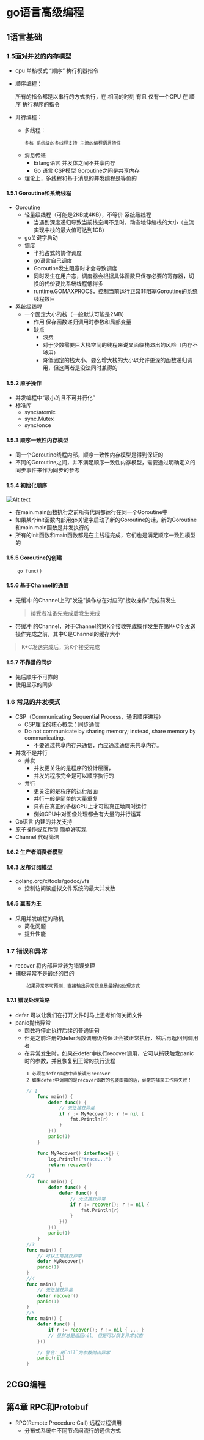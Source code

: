 # go语言高级编程
## 1语言基础
### 1.5面对并发的内存模型
- cpu 单核模式 “顺序” 执行机器指令
- 顺序编程：

    所有的指令都是以串行的方式执行，在 相同的时刻  有且 仅有一个CPU 在 顺序 执行程序的指令
- 并行编程：
    - 多线程：
        ```
        多核 系统级的多线程支持 主流的编程语言特性
        ```
    - 消息传递
        - Erlang语言 并发体之间不共享内存
        - Go 语言 CSP模型 Goroutine之间是共享内存
    - 理论上，多线程和基于消息的并发编程是等价的
#### 1.5.1 Goroutine和系统线程
- Goroutine
    - 轻量级线程（可能是2KB或4KB），不等价 系统级线程
        - 当遇到深度递归导致当前栈空间不足时，动态地伸缩栈的大小（主流实现中栈的最大值可达到1GB）
    - go关键字启动
    - 调度
        - 半抢占式的协作调度
        - go语言自己调度
        - Goroutine发生阻塞时才会导致调度
        - 同时发生在用户态，调度器会根据具体函数只保存必要的寄存器，切换的代价要比系统线程低得多
        - runtime.GOMAXPROCS，控制当前运行正常非阻塞Goroutine的系统线程数目
- 系统级线程
    - 一个固定大小的栈（一般默认可能是2MB）
        - 作用  保存函数递归调用时参数和局部变量
        - 缺点
            - 浪费
            - 对于少数需要巨大栈空间的线程来说又面临栈溢出的风险（内存不够用）
            - 降低固定的栈大小，要么增大栈的大小以允许更深的函数递归调用，但这两者是没法同时兼得的
#### 1.5.2 原子操作
- 并发编程中“最小的且不可并行化”
- 标准库
    - sync/atomic
    - sync.Mutex
    - sync/once
#### 1.5.3 顺序一致性内存模型
- 同一个Goroutine线程内部，顺序一致性内存模型是得到保证的
- 不同的Goroutine之间，并不满足顺序一致性内存模型，需要通过明确定义的同步事件来作为同步的参考
#### 1.5.4 初始化顺序
![Alt text](https://chai2010.cn/advanced-go-programming-book/images/ch1-12-init.ditaa.png "go初始化顺序")
- 在main.main函数执行之前所有代码都运行在同一个Goroutine中
- 如果某个init函数内部用go关键字启动了新的Goroutine的话，新的Goroutine和main.main函数是并发执行的
- 所有的init函数和main函数都是在主线程完成，它们也是满足顺序一致性模型的
#### 1.5.5 Goroutine的创建
```
    go func()
```
#### 1.5.6 基于Channel的通信
- 无缓冲 的Channel上的"发送"操作总在对应的"接收操作"完成前发生 
    > 接受者准备先完成后发生完成
- 带缓冲 的Channel，对于Channel的第K个接收完成操作发生在第K+C个发送操作完成之前，其中C是Channel的缓存大小
 > K+C发送完成后，第K个接受完成
#### 1.5.7 不靠谱的同步
- 先后顺序不可靠的
- 使用显示的同步
### 1.6 常见的并发模式
- CSP（Communicating Sequential Process，通讯顺序进程）
    - CSP理论的核心概念：同步通信
    - Do not communicate by sharing memory; instead, share memory by communicating.
        - 不要通过共享内存来通信，而应通过通信来共享内存。
- 并发不是并行
    - 并发
        - 并发更关注的是程序的设计层面，
        - 并发的程序完全是可以顺序执行的
    - 并行 
        - 更关注的是程序的运行层面
        - 并行一般是简单的大量重复
        - 只有在真正的多核CPU上才可能真正地同时运行
        - 例如GPU中对图像处理都会有大量的并行运算
- Go语言 内建的并发支持
- 原子操作或互斥锁 简单好实现
- Channel 代码简洁
#### 1.6.2 生产者消费者模型
#### 1.6.3 发布订阅模型
- golang.org/x/tools/godoc/vfs 
    - 控制访问该虚拟文件系统的最大并发数
#### 1.6.5 赢者为王
- 采用并发编程的动机
    - 简化问题
    - 提升性能
### 1.7 错误和异常
 - recover 将内部异常转为错误处理
 - 捕获异常不是最终的目的
    ```
        如果异常不可预测，直接输出异常信息是最好的处理方式
    ```
#### 1.7.1 错误处理策略
- defer 可以让我们在打开文件时马上思考如何关闭文件
- panic抛出异常 
    - 函数将停止执行后续的普通语句
    - 但是之前注册的defer函数调用仍然保证会被正常执行，然后再返回到调用者
    - 在异常发生时，如果在defer中执行recover调用，它可以捕获触发panic时的参数，并且恢复到正常的执行流程
    ```
        1 必须在defer函数中直接调用recover
        2 如果defer中调用的是recover函数的包装函数的话，异常的捕获工作将失败！
    ```
    ```go
        // 1
            func main() {
                defer func() {
                    // 无法捕获异常
                    if r := MyRecover(); r != nil {
                        fmt.Println(r)
                    }
                }()
                panic(1)
            }

            func MyRecover() interface{} {
                log.Println("trace...")
                return recover()
                }
        //2
            func main() {
                defer func() {
                    defer func() {
                        // 无法捕获异常
                        if r := recover(); r != nil {
                            fmt.Println(r)
                        }
                    }()
                }()
                panic(1)
            }
        //3
        func main() {
            // 可以正常捕获异常
            defer MyRecover()
            panic(1)
        }
        //4
        func main() {
            // 无法捕获异常
            defer recover()
            panic(1)
        }
        //5
        func main() {
            defer func() {
                if r := recover(); r != nil { ... }
                // 虽然总是返回nil, 但是可以恢复异常状态
            }()

            // 警告: 用`nil`为参数抛出异常
            panic(nil)
        }
    ```
## 2CGO编程
## 第4章 RPC和Protobuf
- RPC(Remote Procedure Call) 远程过程调用
    - 分布式系统中不同节点间流行的通信方式
